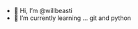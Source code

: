 - 👋 Hi, I’m @willbeasti
- 🌱 I’m currently learning ... git and python

<!---
willbeasti/willbeasti is a ✨ special ✨ repository because its `README.md` (this file) appears on your GitHub profile.
You can click the Preview link to take a look at your changes.
--->
